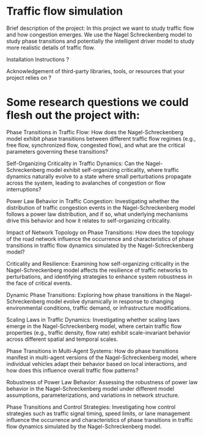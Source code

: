 # Traffic flow simulation

Brief description of the project: In this project we want to study traffic flow and how congestion emerges. We use the Nagel Schreckenberg model to study phase transitions and potentially the intelligent driver model to study more realistic details of traffic flow.

Installation Instructions ?

Acknowledgement of third-party libraries, tools, or resources that your project relies on ?

# Some research questions we could flesh out the project with:

Phase Transitions in Traffic Flow: How does the Nagel-Schreckenberg model exhibit phase transitions between different traffic flow regimes (e.g., free flow, synchronized flow, congested flow), and what are the critical parameters governing these transitions?

Self-Organizing Criticality in Traffic Dynamics: Can the Nagel-Schreckenberg model exhibit self-organizing criticality, where traffic dynamics naturally evolve to a state where small perturbations propagate across the system, leading to avalanches of congestion or flow interruptions?

Power Law Behavior in Traffic Congestion: Investigating whether the distribution of traffic congestion events in the Nagel-Schreckenberg model follows a power law distribution, and if so, what underlying mechanisms drive this behavior and how it relates to self-organizing criticality.

Impact of Network Topology on Phase Transitions: How does the topology of the road network influence the occurrence and characteristics of phase transitions in traffic flow dynamics simulated by the Nagel-Schreckenberg model?

Criticality and Resilience: Examining how self-organizing criticality in the Nagel-Schreckenberg model affects the resilience of traffic networks to perturbations, and identifying strategies to enhance system robustness in the face of critical events.

Dynamic Phase Transitions: Exploring how phase transitions in the Nagel-Schreckenberg model evolve dynamically in response to changing environmental conditions, traffic demand, or infrastructure modifications.

Scaling Laws in Traffic Dynamics: Investigating whether scaling laws emerge in the Nagel-Schreckenberg model, where certain traffic flow properties (e.g., traffic density, flow rate) exhibit scale-invariant behavior across different spatial and temporal scales.

Phase Transitions in Multi-Agent Systems: How do phase transitions manifest in multi-agent versions of the Nagel-Schreckenberg model, where individual vehicles adapt their behavior based on local interactions, and how does this influence overall traffic flow patterns?

Robustness of Power Law Behavior: Assessing the robustness of power law behavior in the Nagel-Schreckenberg model under different model assumptions, parameterizations, and variations in network structure.

Phase Transitions and Control Strategies: Investigating how control strategies such as traffic signal timing, speed limits, or lane management influence the occurrence and characteristics of phase transitions in traffic flow dynamics simulated by the Nagel-Schreckenberg model.